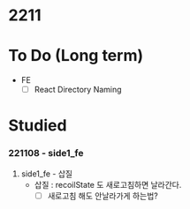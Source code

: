 # 2211

# To Do (Long term)

- FE
    - [ ]  React Directory Naming

# Studied

### 221108 - side1_fe

1. side1_fe - 삽질
    - 삽질 : recoilState 도 새로고침하면 날라간다.
        - [ ]  새로고침 해도 안날라가게 하는법?